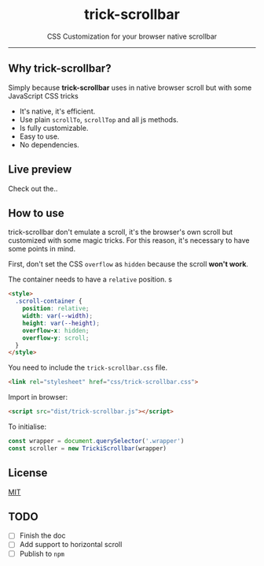 <h1 align="center">trick-scrollbar</h1>

<p align="center">CSS Customization for your browser native scrollbar<p>

________

## Why trick-scrollbar?

Simply because **trick-scrollbar** uses in native browser scroll but with some 
JavaScript CSS tricks

* It's native, it's efficient.
* Use plain `scrollTo`, `scrollTop` and all js methods.
* Is fully customizable.
* Easy to use.
* No dependencies.

## Live preview

Check out the..


## How to use

trick-scrollbar don't emulate a scroll, it's the browser's own scroll but 
customized with some magic tricks. For this reason, it's necessary to have 
some points in mind.

First, don't set the CSS `overflow` as `hidden` because the scroll **won't work**.

The container needs to have a `relative` position.
s
```html
<style>
  .scroll-container {
    position: relative;
    width: var(--width);
    height: var(--height);
    overflow-x: hidden;
    overflow-y: scroll;
  }
</style>
```

You need to include the `trick-scrollbar.css` file.

```html
<link rel="stylesheet" href="css/trick-scrollbar.css">
```

Import in browser:

```html
<script src="dist/trick-scrollbar.js"></script>
```

To initialise:

```js
const wrapper = document.querySelector('.wrapper')
const scroller = new TrickiScrollbar(wrapper)
```

## License

[MIT](LICENSE)


## TODO

- [ ] Finish the doc
- [ ] Add support to horizontal scroll
- [ ] Publish to `npm`